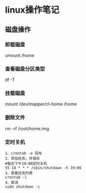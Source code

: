 # linux操作笔记

## 磁盘操作

### 卸载磁盘

umount /home

### 查看磁盘分区类型

df -T

### 挂载磁盘

mount /dev/mapper/cl-home /home

### 删除文件

rm -rf /root/home.img

### 定时关机

```
1、crontab -e 回车
2、添加任务，并保存
#每天下午19:00定时关机
55 18 * * * /sbin/shutdown -h 19:00
3、查看任务列表
crontab -l
4、取消
sudo shutdown -c
```